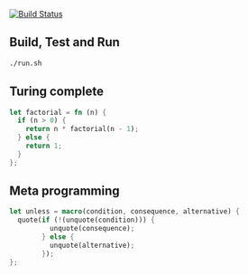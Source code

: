 [![Build Status](https://travis-ci.org/zjhmale/lc3.svg?branch=master)](https://travis-ci.org/zjhmale/lc3)

## Build, Test and Run

```bash
./run.sh
```

## Turing complete

```rust
let factorial = fn (n) {
  if (n > 0) {
    return n * factorial(n - 1);
  } else {
    return 1;
  }
};
```

## Meta programming

```rust
let unless = macro(condition, consequence, alternative) {
  quote(if (!(unquote(condition))) {
          unquote(consequence);
        } else {
          unquote(alternative);
        });
};
```
